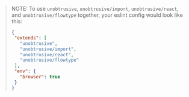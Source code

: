 > NOTE: To use `unobtrusive`, `unobtrusive/import`, `unobtrusive/react`, and `unobtrusive/flowtype` together, your eslint config would look like this:
>```json
>{
>  "extends": [
>    "unobtrusive",
>    "unobtrusive/import",
>    "unobtrusive/react",
>    "unobtrusive/flowtype"
>  ],
>  "env": {
>    "browser": true
>  }
>}
>```
